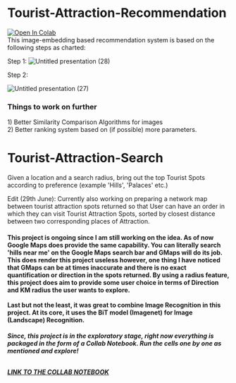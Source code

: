 
# Tourist-Attraction-Recommendation
[![Open In Colab](https://colab.research.google.com/assets/colab-badge.svg)](https://colab.research.google.com/drive/1WJL0jMGftX1usXTJqQbWzxMgWk7lBN9X#scrollTo=80SL1lvC3jI_)
<br>
This image-embedding based recommendation system is based on the following steps as charted:

Step 1:
![Untitled presentation (28)](https://github.com/ayanatherate/Tourist-Attraction-Search-and-Recommendation/assets/59755186/57d218f6-9203-4f82-83e5-26dd948a11e8)


Step 2:

![Untitled presentation (27)](https://github.com/ayanatherate/Tourist-Attraction-Search-and-Recommendation/assets/59755186/8f3ed422-db0a-408f-84f4-98cd71f8ec1b)

<h3> Things to work on further</h3>
1) Better Similarity Comparison Algorithms for images
<br>
2) Better ranking system based on (if possible) more parameters.







# Tourist-Attraction-Search
Given a location and a search radius, bring out the top Tourist Spots according to preference (example 'Hills', 'Palaces' etc.)

Edit (29th June): Currently also working on preparing a network map between tourist attraction spots returned so that User can have an order in which they can visit Tourist Attraction Spots, sorted by closest distance between two corresponding places of Attraction. 

<h4> This project is ongoing since I am still working on the idea. As of now Google Maps does provide the same capability. You can literally search 'hills near me' on the Google Maps search bar and GMaps will do its job. This does render this project useless however, one thing I have noticed that GMaps can be at times inaccurate and there is no exact quantification or direction in the spots returned. By using a radius feature, this project does aim to provide some user choice in terms of Direction and KM radius the user wants to explore.
<br><br>
Last but not the least, it was great to combine Image Recognition in this project. At its core, it uses the BiT model (Imagenet) for Image (Landscape) Recognition.
  
<br>
<h5> Since, this project is in the exploratory stage, right now everything is packaged in the form of a Collab Notebook.
  Run the cells one by one as mentioned and explore!
 <br><br>
  
<a href='https://colab.research.google.com/drive/1i5ORoVsV_ALCCL2h-AsaJQdjIti05D6E#scrollTo=9ec8b992'>LINK TO THE COLLAB NOTEBOOK </a>
  
  
  

